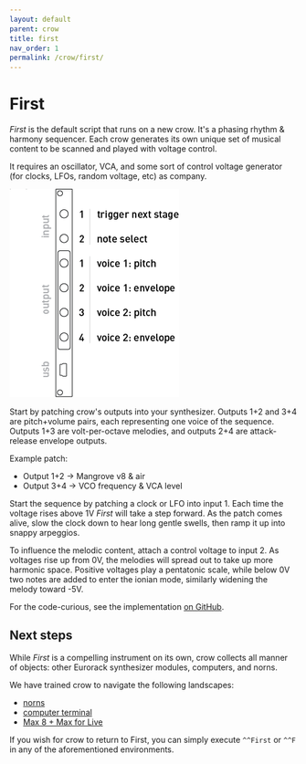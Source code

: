 ```yaml
---
layout: default
parent: crow
title: first
nav_order: 1
permalink: /crow/first/
---
```


# First

*First* is the default script that runs on a new crow. It's a phasing rhythm & harmony sequencer. Each crow generates its own unique set of musical content to be scanned and played with voltage control.

It requires an oscillator, VCA, and some sort of control voltage generator (for clocks, LFOs, random voltage, etc) as company.

![](images/crow-first.png)

Start by patching crow's outputs into your synthesizer. Outputs 1+2 and 3+4 are pitch+volume pairs, each representing one voice of the sequence. Outputs 1+3 are volt-per-octave melodies, and outputs 2+4 are attack-release envelope outputs.

Example patch:
- Output 1+2 -> Mangrove v8 & air
- Output 3+4 -> VCO frequency & VCA level

Start the sequence by patching a clock or LFO into input 1. Each time the voltage rises above 1V *First* will take a step forward. As the patch comes alive, slow the clock down to hear long gentle swells, then ramp it up into snappy arpeggios.

To influence the melodic content, attach a control voltage to input 2. As voltages rise up from 0V, the melodies will spread out to take up more harmonic space. Positive voltages play a pentatonic scale, while below 0V two notes are added to enter the ionian mode, similarly widening the melody toward -5V.

For the code-curious, see the implementation [on GitHub](https://github.com/monome/crow/blob/main/lua/First.lua).

## Next steps

While *First* is a compelling instrument on its own, crow collects all manner of objects: other Eurorack synthesizer modules, computers, and norns.

We have trained crow to navigate the following landscapes:

- [norns](../norns)
- [computer terminal](../druid)
- [Max 8 + Max for Live](../max-m4l)

If you wish for crow to return to First, you can simply execute `^^First` or `^^F` in any of the aforementioned environments.
